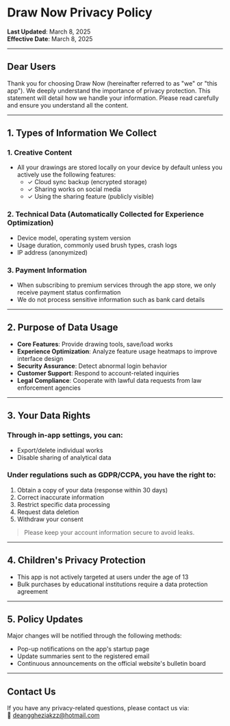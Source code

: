 # Draw Now Privacy Policy

**Last Updated**: March 8, 2025  
**Effective Date**: March 8, 2025  

---

## Dear Users

Thank you for choosing Draw Now (hereinafter referred to as "we" or "this app"). We deeply understand the importance of privacy protection. This statement will detail how we handle your information. Please read carefully and ensure you understand all the content.

---

## 1. Types of Information We Collect

### 1. Creative Content
- All your drawings are stored locally on your device by default unless you actively use the following features:
  - ✓ Cloud sync backup (encrypted storage)
  - ✓ Sharing works on social media
  - ✓ Using the sharing feature (publicly visible)

### 2. Technical Data (Automatically Collected for Experience Optimization)
- Device model, operating system version
- Usage duration, commonly used brush types, crash logs
- IP address (anonymized)

### 3. Payment Information
- When subscribing to premium services through the app store, we only receive payment status confirmation
- We do not process sensitive information such as bank card details

---

## 2. Purpose of Data Usage

- **Core Features**: Provide drawing tools, save/load works
- **Experience Optimization**: Analyze feature usage heatmaps to improve interface design
- **Security Assurance**: Detect abnormal login behavior
- **Customer Support**: Respond to account-related inquiries
- **Legal Compliance**: Cooperate with lawful data requests from law enforcement agencies

---

## 3. Your Data Rights

### Through in-app settings, you can:
- Export/delete individual works
- Disable sharing of analytical data

### Under regulations such as GDPR/CCPA, you have the right to:
1. Obtain a copy of your data (response within 30 days)
2. Correct inaccurate information
3. Restrict specific data processing
4. Request data deletion
5. Withdraw your consent

> Please keep your account information secure to avoid leaks.

---

## 4. Children's Privacy Protection

- This app is not actively targeted at users under the age of 13
- Bulk purchases by educational institutions require a data protection agreement

---

## 5. Policy Updates

Major changes will be notified through the following methods:
- Pop-up notifications on the app's startup page
- Update summaries sent to the registered email
- Continuous announcements on the official website's bulletin board

---

## Contact Us

If you have any privacy-related questions, please contact us via:  
📧 [deanggheziakzz@hotmail.com](mailto:deanggheziakzz@hotmail.com)

